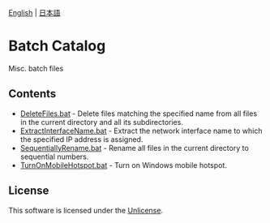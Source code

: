 [English](README.md) | [日本語](README.ja.md)

# Batch Catalog

Misc. batch files

## Contents

- [DeleteFiles.bat](DeleteFiles.bat) - Delete files matching the specified name from all files in the current directory and all its subdirectories.
- [ExtractInterfaceName.bat](ExtractInterfaceName.bat) - Extract the network interface name to which the specified IP address is assigned.
- [SequentiallyRename.bat](SequentiallyRename.bat) - Rename all files in the current directory to sequential numbers.
- [TurnOnMobileHotspot.bat](TurnOnMobileHotspot.bat) - Turn on Windows mobile hotspot.

## License

This software is licensed under the [Unlicense](LICENSE).
